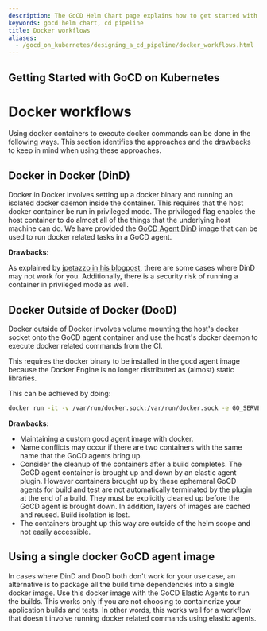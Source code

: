 ```yaml
---
description: The GoCD Helm Chart page explains how to get started with GoCD for kubernetes using Helm.
keywords: gocd helm chart, cd pipeline
title: Docker workflows
aliases:
  - /gocd_on_kubernetes/designing_a_cd_pipeline/docker_workflows.html
---
```

## Getting Started with GoCD on Kubernetes

# Docker workflows

Using docker containers to execute docker commands can be done in the following ways. This section identifies the approaches and the drawbacks to keep in mind when using these approaches.

## Docker in Docker (DinD)

Docker in Docker involves setting up a docker binary and running an isolated docker daemon inside the container. This requires that the host docker container be run in privileged mode. The privileged flag enables the host container to do almost all of the things that the underlying host machine can do. We have provided the [GoCD Agent DinD](https://hub.docker.com/r/gocd/gocd-agent-docker-dind/) image that can be used to run docker related tasks in a GoCD agent.

**Drawbacks:**

As explained by [jpetazzo in his blogpost](http://jpetazzo.github.io/2015/09/03/do-not-use-docker-in-docker-for-ci/), there are some cases where DinD may not work for you. Additionally, there is a security risk of running a container in privileged mode as well.

## Docker Outside of Docker (DooD)

Docker outside of Docker involves volume mounting the host's docker socket onto the GoCD agent container and use the host's docker daemon to execute docker related commands from the CI.

This requires the docker binary to be installed in the gocd agent image because the Docker Engine is no longer distributed as (almost) static libraries.

This can be achieved by doing:
```bash
docker run -it -v /var/run/docker.sock:/var/run/docker.sock -e GO_SERVER_URL="https://<go-server-ip>:8154/go" <gocd-agent-image-with-docker>
```

**Drawbacks:**

- Maintaining a custom gocd agent image with docker.
- Name conflicts may occur if there are two containers with the same name that the GoCD agents bring up.
- Consider the cleanup of the containers after a build completes. The GoCD agent container is brought up and down by an elastic agent plugin. However containers brought up by these ephemeral GoCD agents for build and test are not automatically terminated by the plugin at the end of a build. They must be explicitly cleaned up before the GoCD agent is brought down. In addition, layers of images are cached and reused. Build isolation is lost.
- The containers brought up this way are outside of the helm scope and not easily accessible.

## Using a single docker GoCD agent image

In cases where DinD and DooD both don't work for your use case, an alternative is to package all the build time dependencies into a single docker image. Use this docker image with the GoCD Elastic Agents to run the builds. This works only if you are not choosing to containerize your application builds and tests. In other words, this works well for a workflow that doesn't involve running docker related commands using elastic agents.
